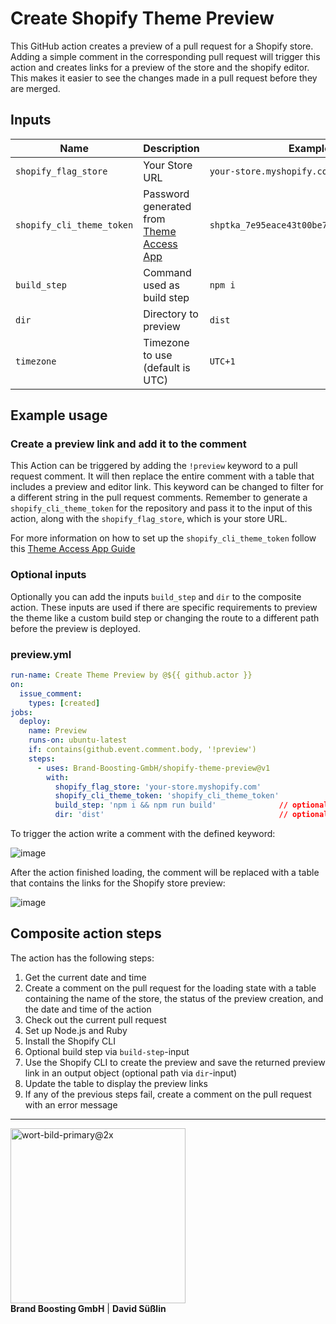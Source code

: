 # Create Shopify Theme Preview

This GitHub action creates a preview of a pull request for a Shopify store. Adding a simple comment in the corresponding pull request will trigger this action and creates links for a preview of the store and the shopify editor. This makes it easier to see the changes made in a pull request before they are merged.


## Inputs
| Name | Description | Example | Required |
| ---- | ----------- | ------- | :------: |
| `shopify_flag_store` | Your Store URL | `your-store.myshopify.com` | &check; |
| `shopify_cli_theme_token` | Password generated from [Theme Access App](https://shopify.dev/themes/tools/theme-access) | `shptka_7e95eace43t00be7f9f8612325212805` | &check; |
| `build_step` | Command used as build step | `npm i` | &cross; |
| `dir` | Directory to preview | `dist` | &cross; |
| `timezone` | Timezone to use (default is UTC) | `UTC+1` | &cross; |


## Example usage

### Create a preview link and add it to the comment
This Action can be triggered by adding the `!preview` keyword to a pull request comment. It will then replace the entire comment with a table that includes a preview and editor link. This keyword can be changed to filter for a different string in the pull request comments. Remember to generate a `shopify_cli_theme_token` for the repository and pass it to the input of this action, along with the `shopify_flag_store`, which is your store URL. 

For more information on how to set up the `shopify_cli_theme_token` follow this [Theme Access App Guide](https://shopify.dev/themes/tools/theme-access)

### Optional inputs
Optionally you can add the inputs `build_step` and `dir` to the composite action. These inputs are used if there are specific requirements to preview the theme like a custom build step or changing the route to a different path before the preview is deployed.

### preview.yml

```yaml
run-name: Create Theme Preview by @${{ github.actor }}
on:
  issue_comment:      
    types: [created]    
jobs:                   
  deploy:
    name: Preview
    runs-on: ubuntu-latest
    if: contains(github.event.comment.body, '!preview')
    steps:
      - uses: Brand-Boosting-GmbH/shopify-theme-preview@v1
        with:
          shopify_flag_store: 'your-store.myshopify.com'
          shopify_cli_theme_token: 'shopify_cli_theme_token'
          build_step: 'npm i && npm run build'              // optional
          dir: 'dist'                                       // optional

```

<p>To trigger the action write a comment with the defined keyword:</p>

![image](https://user-images.githubusercontent.com/77160493/206173680-5e960d83-807d-4205-9d25-b962e6a30091.png)

<p>After the action finished loading, the comment will be replaced with a table that contains the links for the Shopify store preview:</p>

![image](https://user-images.githubusercontent.com/77160493/210612083-000e254e-9706-4a05-bac3-ebae7fe07bcf.png)


## Composite action steps

The action has the following steps:

1. Get the current date and time
2. Create a comment on the pull request for the loading state with a table containing the name of the store, the status of the preview creation, and the date and time of the action
3. Check out the current pull request
4. Set up Node.js and Ruby
5. Install the Shopify CLI
6. Optional build step via `build-step`-input
7. Use the Shopify CLI to create the preview and save the returned preview link in an output object (optional path via `dir`-input)
8. Update the table to display the preview links
9. If any of the previous steps fail, create a comment on the pull request with an error message

---
<div style="display: inline">
  <img width="280" alt="wort-bild-primary@2x" src="https://user-images.githubusercontent.com/77160493/206194969-10dc2ed8-476d-4639-865e-75c9028109a4.png">
  <div>
    <b>Brand Boosting GmbH</b> |
    <b>David Süßlin</b>
  </div>
</div>
